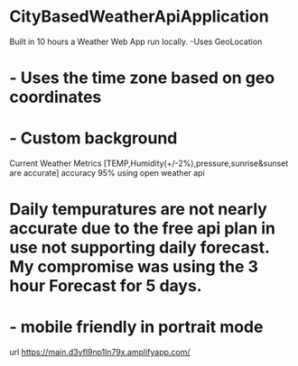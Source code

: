 # CityBasedWeatherApiApplication
Built in 10 hours a Weather Web App run locally. 
-Uses GeoLocation
#  - Uses the time zone based on geo coordinates
# - Custom background 
Current Weather Metrics [TEMP,Humidity(+/-2%),pressure,sunrise&sunset are accurate] accuracy 95% using open weather api
# Daily tempuratures are not nearly accurate due to the free api plan in use not supporting daily forecast. My compromise was using the 3 hour Forecast for 5 days.
# - mobile friendly in portrait mode

url https://main.d3vfl9np1ln79x.amplifyapp.com/

#
